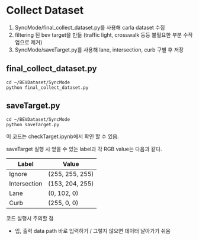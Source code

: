 # Collect Dataset

1. SyncMode/final_collect_dataset.py를 사용해 carla dataset 수집
2. filtering 된 bev target을 만듦 (traffic light, crosswalk 등등 불필요한 부분 수작업으로 제거)
3. SyncMode/saveTarget.py를 사용해 lane, intersection, curb 구별 후 저장

## final_collect_dataset.py

    cd ~/BEVDataset/SyncMode
    python final_collect_dataset.py


## saveTarget.py

    cd ~/BEVDataset/SyncMode
    python saveTarget.py

이 코드는 checkTarget.ipynb에서 확인 할 수 있음.

saveTarget 실행 시 얻을 수 있는 label과 각 RGB value는 다음과 같다.

|Label|Value|
|------|---|
|Ignore|(255, 255, 255)|
|Intersection|(153, 204, 255)|
|Lane|(0, 102, 0)|
|Curb|(255, 0, 0)|

코드 실행시 주의할 점

- 입, 출력 data path 바로 입력하기 / 그렇지 않으면 데이터 날아가기 쉬움